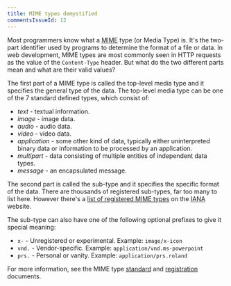 ```yaml
---
title: MIME types demystified
commentsIssueId: 12
---
```


Most programmers know what a <abbr title="Multipurpose Internet Mail Extensions">MIME</abbr> type (or Media Type) is. It's the two-part identifier used by programs to determine the format of a file or data. In web development, MIME types are most commonly seen in HTTP requests as the value of the `Content-Type` header. But what do the two different parts mean and what are their valid values?

The first part of a MIME type is called the top-level media type and it specifies the general type of the data. The top-level media type can be one of the 7 standard defined types, which consist of:

- _text_ - textual information.
- _image_ - image data.
- _audio_ - audio data.
- _video_ - video data.
- _application_ - some other kind of data, typically either uninterpreted binary
  data or information to be processed by an application.
- _multipart_ - data consisting of multiple entities of independent data types.
- _message_ - an encapsulated message.

The second part is called the sub-type and it specifies the specific format of the data. There are thousands of registered sub-types, far too many to list here. However there's a [list of registered MIME types][list] on the <abbr title="Internet Assigned Numbers Authority">IANA</abbr> website.

The sub-type can also have one of the following optional prefixes to give it special meaning:

- `x-` - Unregistered or experimental. Example: `image/x-icon`
- `vnd.` - Vendor-specific. Example: `application/vnd.ms-powerpoint`
- `prs.` - Personal or vanity. Example: `application/prs.roland`

For more information, see the MIME type [standard][] and [registration][] documents.

[list]: https://www.iana.org/assignments/media-types/media-types.xhtml
[standard]: https://tools.ietf.org/html/rfc2046
[registration]: https://tools.ietf.org/html/rfc4288

